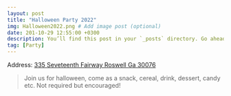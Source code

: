 ```yaml
---
layout: post
title: "Halloween Party 2022"
img: Halloween2022.png # Add image post (optional)
date: 201-10-29 12:55:00 +0300
description: You’ll find this post in your `_posts` directory. Go ahead and edit it and re-build the site to see your changes. # Add post description (optional)
tag: [Party]
---
```

Address: [335 Seveteenth Fairway Roswell Ga 30076](https://goo.gl/maps/a9irxGcGv49KFXWT9)

> Join us for halloween, come as a snack, cereal, drink, dessert, candy etc. Not required but encouraged! 